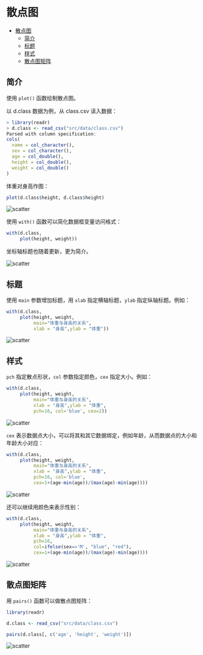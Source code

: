 # 散点图

- [散点图](#散点图)
  - [简介](#简介)
  - [标题](#标题)
  - [样式](#样式)
  - [散点图矩阵](#散点图矩阵)

## 简介

使用 `plot()` 函数绘制散点图。

以 d.class 数据为例，从 class.csv 读入数据：

```r
> library(readr)
> d.class <- read_csv("src/data/class.csv")
Parsed with column specification:
cols(
  name = col_character(),
  sex = col_character(),
  age = col_double(),
  height = col_double(),
  weight = col_double()
)
```

体重对身高作图：

```r
plot(d.class$height, d.class$height)
```

![scatter](images/2020-08-12-11-40-16.png)

使用 `with()` 函数可以简化数据框变量访问格式：

```r
with(d.class,
     plot(height, weight))
```

坐标轴标题也随着更新，更为简介。

![scatter](images/2020-08-12-11-42-30.png)

## 标题

使用 `main` 参数增加标题，用 `xlab` 指定横轴标题，`ylab` 指定纵轴标题。例如：

```r
with(d.class,
     plot(height, weight,
          main="体重与身高的关系",
          xlab = "身高",ylab = "体重"))
```

![scatter](images/2020-08-12-11-46-39.png)

## 样式

`pch` 指定散点形状，`col` 参数指定颜色，`cex` 指定大小。例如：

```r
with(d.class,
     plot(height, weight,
          main="体重与身高的关系",
          xlab = "身高",ylab = "体重",
          pch=16, col='blue', cex=2))
```

![scatter](images/2020-08-12-11-51-06.png)

`cex` 表示数据点大小，可以将其和其它数据绑定，例如年龄，从而数据点的大小和年龄大小对应：

```r
with(d.class,
     plot(height, weight,
          main="体重与身高的关系",
          xlab = "身高",ylab = "体重",
          pch=16, col='blue',
          cex=1+(age-min(age))/(max(age)-min(age))))
```

![scatter](images/2020-08-12-11-55-52.png)

还可以继续用颜色来表示性别：

```r
with(d.class,
     plot(height, weight,
          main="体重与身高的关系",
          xlab = "身高",ylab = "体重",
          pch=16, 
          col=ifelse(sex=='M', "blue", "red"), 
          cex=1+(age-min(age))/(max(age)-min(age))))
```

![scatter](images/2020-08-12-11-57-32.png)

## 散点图矩阵

用 `pairs()` 函数可以做散点图矩阵：

```r
library(readr)

d.class <- read_csv("src/data/class.csv")

pairs(d.class[, c('age', 'height', 'weight')])
```

![scatter](images/2020-08-12-12-00-26.png)
